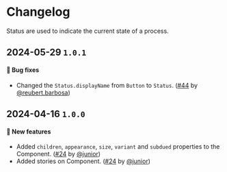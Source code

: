 # Changelog

Status are used to indicate the current state of a process.

## 2024-05-29 `1.0.1`

#### 🐛 Bug fixes

- Changed the `Status.displayName` from `Button` to `Status`. ([#44](https://git.rarolabs.com.br/frontend/rarui/-/merge_requests/44) by [@reubert.barbosa](https://git.rarolabs.com.br/reubert.barbosa))

## 2024-04-16 `1.0.0`

#### 🎉 New features

- Added `children`, `appearance`, `size`, `variant` and `subdued` properties to the Component. ([#24](https://git.rarolabs.com.br/frontend/rarui/-/merge_requests/24) by [@junior](https://git.rarolabs.com.br/junior))
- Added stories on Component. ([#24](https://git.rarolabs.com.br/frontend/rarui/-/merge_requests/24) by [@junior](https://git.rarolabs.com.br/junior))

<!-- #### 🛠 Breaking changes -->

<!-- #### 📚 3rd party library updates -->

<!-- #### 🎉 New features -->

<!-- #### 🐛 Bug fixes -->

<!-- #### 💡 Others -->
